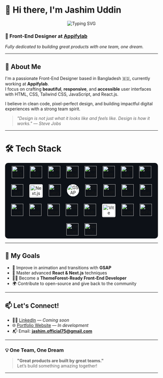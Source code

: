 # 👋 Hi there, I'm Jashim Uddin

<p align="center">
  <img src="https://readme-typing-svg.demolab.com?font=Fira+Code&size=24&duration=4000&pause=1000&center=true&vCenter=true&width=435&lines=Front-End+Designer+at+Appifylab;Building+Pixel+Perfect+UI;One+Team+One+Dream;Loving+React+%26+Tailwind+CSS" alt="Typing SVG" />
</p>

### 🎨 Front-End Designer at [Appifylab](https://appifylab.com)
*Fully dedicated to building great products with one team, one dream.*

---

## 🚀 About Me

I'm a passionate Front-End Designer based in Bangladesh 🇧🇩, currently working at **Appifylab**.  
I focus on crafting **beautiful**, **responsive**, and **accessible** user interfaces with HTML, CSS, Tailwind CSS, JavaScript, and React.js.

I believe in clean code, pixel-perfect design, and building impactful digital experiences with a strong team spirit.  
> _"Design is not just what it looks like and feels like. Design is how it works." — Steve Jobs_

---

# 🛠 Tech Stack

<div align="center" style="display: flex; flex-wrap: wrap; justify-content: center; gap: 20px; padding: 10px; background-color: #0d1117; border-radius: 10px;">

<!-- 💻 Languages -->
<img src="https://img.icons8.com/color/48/html-5--v1.png" alt="HTML5" title="HTML5" width="40"/>
<img src="https://img.icons8.com/color/48/css3.png" alt="CSS3" title="CSS3" width="40"/>
<img src="https://img.icons8.com/color/48/javascript--v1.png" alt="JavaScript" title="JavaScript" width="40"/>
<img src="https://img.icons8.com/color/48/c-programming.png" alt="C Language" title="C Language" width="40"/>

<!-- 🎨 Styling -->
<img src="https://img.icons8.com/color/48/tailwind_css.png" alt="Tailwind CSS" title="Tailwind CSS" width="40"/>
<img src="https://img.icons8.com/color/48/bootstrap.png" alt="Bootstrap" title="Bootstrap" width="40"/>
<img src="https://img.icons8.com/color/48/sass.png" alt="Sass" title="Sass" width="40"/>
<img src="https://img.icons8.com/color/48/css3.png" alt="CSS Modules" title="CSS Modules" width="40"/>

<!-- ⚛️ Frameworks & Libraries -->
<img src="https://img.icons8.com/external-tal-revivo-color-tal-revivo/48/external-react-a-javascript-library-for-building-user-interfaces-logo-color-tal-revivo.png" alt="React" title="React" width="40"/>
<img src="https://cdn.jsdelivr.net/gh/devicons/devicon/icons/nextjs/nextjs-original.svg" alt="Next.js" title="Next.js" width="40" style="background-color: white; border-radius: 4px; padding: 2px;"/>
<img src="https://img.icons8.com/ios-filled/50/ffffff/jquery.png" alt="jQuery" title="jQuery" width="40"/>
<img src="https://assets.codepen.io/16327/internal/avatars/users/default.png?fit=crop&format=auto&height=512&version=1688741522&width=512" alt="GSAP" title="GSAP" width="40" style="border-radius: 50%; background-color: white;"/>

<!-- 🌐 CMS & Platforms -->
<img src="https://cdn.worldvectorlogo.com/logos/shopify.svg" alt="Shopify" title="Shopify" width="40"/>
<img src="https://cdn.worldvectorlogo.com/logos/wordpress-icon.svg" alt="WordPress" title="WordPress" width="40"/>

<!-- 🎨 Design Tools -->
<img src="https://img.icons8.com/color/48/figma--v1.png" alt="Figma" title="Figma" width="40"/>
<img src="https://img.icons8.com/color/48/adobe-xd.png" alt="Adobe XD" title="Adobe XD" width="40"/>
<img src="https://img.icons8.com/color/48/canva.png" alt="Canva" title="Canva" width="40"/>
<img src="https://img.icons8.com/color/48/adobe-photoshop.png" alt="Photoshop" title="Photoshop" width="40"/>
<img src="https://img.icons8.com/color/48/adobe-illustrator.png" alt="Illustrator" title="Illustrator" width="40"/>

<!-- 🧰 Tools -->
<img src="https://img.icons8.com/color/48/git.png" alt="Git" title="Git" width="40"/>
<img src="https://img.icons8.com/ios-glyphs/48/ffffff/github.png" alt="GitHub" title="GitHub" width="40"/>
<img src="https://vitejs.dev/logo.svg" alt="Vite" title="Vite" width="40" style="background-color:white; border-radius:4px; padding:2px;"/>
<img src="https://img.icons8.com/color/48/visual-studio-code-2019.png" alt="VS Code" title="VS Code" width="40"/>
<img src="https://img.icons8.com/color/48/codepen.png" alt="CodePen" title="CodePen" width="40"/>
<img src="https://assets.vercel.com/image/upload/front/favicon/vercel/favicon.ico" alt="Vercel" title="Vercel" width="40"/>
<img src="https://www.netlify.com/v3/img/components/logomark.png" alt="Netlify" title="Netlify" width="40"/>

</div>

---

## 📌 My Goals

- 🔄 Improve in animation and transitions with **GSAP**
- 🧠 Master advanced **React & Next.js** techniques
- 🧑‍💻 Become a **ThemeForest-Ready Front-End Developer**
- 🌍 Contribute to open-source and give back to the community

---

## 📫 Let's Connect!

- 🧑‍💼 [LinkedIn](https://linkedin.com) — *Coming soon*
- 🌐 [Portfolio Website](https://your-portfolio.com) — *In development*
- 📬 Email: **jashim.official75@gmail.com**

---

### 💡 One Team, One Dream

> **"Great products are built by great teams."**  
Let’s build something amazing together!

---
